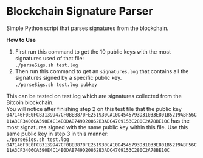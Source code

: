 # Blockchain Signature Parser
Simple Python script that parses signatures from the blockchain. 

**How to Use**  
1. First run this command to get the 10 public keys with the most signatures used of that file:  
```./parseSigs.sh test.log```
2. Then run this command to get an ```signatures.log``` that contains all the signatures signed by a specific public key.  
```./parseSigs.sh test.log pubkey```

This can be tested on test.log which are signatures collected from the Bitcoin blockchain.  
You will notice after finishing step 2 on this test file that the public key ```047146F0E0FCB3139947CF0BEB870FE251930CA10D4545793D31033E801B5219ABF56C11A3CF3406CA590E4C14B0DAB749D20862B3ADC4709153C280C2A78BE10C``` has the most signatures signed with the same public key within this file. Use this same public key in step 3 in this manner:  
```./parseSigs.sh test.log 047146F0E0FCB3139947CF0BEB870FE251930CA10D4545793D31033E801B5219ABF56C11A3CF3406CA590E4C14B0DAB749D20862B3ADC4709153C280C2A78BE10C```
